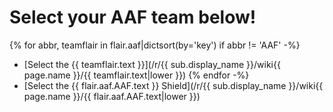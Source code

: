 # Select your AAF team below!

{% for abbr, teamflair in flair.aaf|dictsort(by='key') if abbr != 'AAF' -%}
* [Select the {{ teamflair.text }}](/r/{{ sub.display_name }}/wiki{{ page.name }}/{{ teamflair.text|lower }})
{% endfor -%}
* [Select the {{ flair.aaf.AAF.text }} Shield](/r/{{ sub.display_name }}/wiki{{ page.name }}/{{ flair.aaf.AAF.text|lower }})
